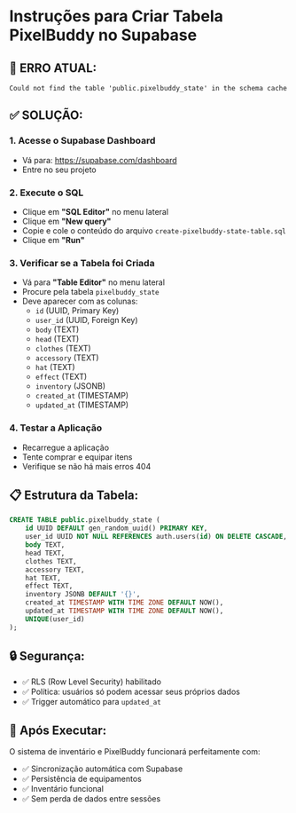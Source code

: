 # Instruções para Criar Tabela PixelBuddy no Supabase

## 🚨 **ERRO ATUAL:**
```
Could not find the table 'public.pixelbuddy_state' in the schema cache
```

## ✅ **SOLUÇÃO:**

### **1. Acesse o Supabase Dashboard**
- Vá para: https://supabase.com/dashboard
- Entre no seu projeto

### **2. Execute o SQL**
- Clique em **"SQL Editor"** no menu lateral
- Clique em **"New query"**
- Copie e cole o conteúdo do arquivo `create-pixelbuddy-state-table.sql`
- Clique em **"Run"**

### **3. Verificar se a Tabela foi Criada**
- Vá para **"Table Editor"** no menu lateral
- Procure pela tabela `pixelbuddy_state`
- Deve aparecer com as colunas:
  - `id` (UUID, Primary Key)
  - `user_id` (UUID, Foreign Key)
  - `body` (TEXT)
  - `head` (TEXT)
  - `clothes` (TEXT)
  - `accessory` (TEXT)
  - `hat` (TEXT)
  - `effect` (TEXT)
  - `inventory` (JSONB)
  - `created_at` (TIMESTAMP)
  - `updated_at` (TIMESTAMP)

### **4. Testar a Aplicação**
- Recarregue a aplicação
- Tente comprar e equipar itens
- Verifique se não há mais erros 404

## 📋 **Estrutura da Tabela:**

```sql
CREATE TABLE public.pixelbuddy_state (
    id UUID DEFAULT gen_random_uuid() PRIMARY KEY,
    user_id UUID NOT NULL REFERENCES auth.users(id) ON DELETE CASCADE,
    body TEXT,
    head TEXT,
    clothes TEXT,
    accessory TEXT,
    hat TEXT,
    effect TEXT,
    inventory JSONB DEFAULT '{}',
    created_at TIMESTAMP WITH TIME ZONE DEFAULT NOW(),
    updated_at TIMESTAMP WITH TIME ZONE DEFAULT NOW(),
    UNIQUE(user_id)
);
```

## 🔒 **Segurança:**
- ✅ RLS (Row Level Security) habilitado
- ✅ Política: usuários só podem acessar seus próprios dados
- ✅ Trigger automático para `updated_at`

## 🎯 **Após Executar:**
O sistema de inventário e PixelBuddy funcionará perfeitamente com:
- ✅ Sincronização automática com Supabase
- ✅ Persistência de equipamentos
- ✅ Inventário funcional
- ✅ Sem perda de dados entre sessões
